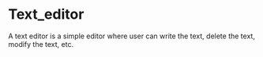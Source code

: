 # Text_editor
A text editor is a simple editor where user can write the text, delete the text, modify the text, etc.
